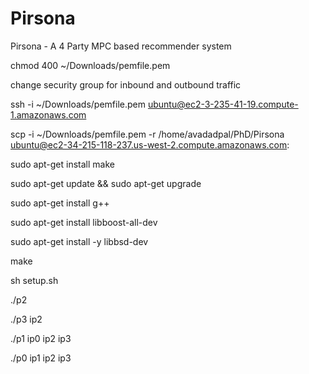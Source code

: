 # Pirsona
Pirsona - A 4 Party MPC based recommender system

chmod 400 ~/Downloads/pemfile.pem

change security group for inbound and outbound traffic

ssh -i ~/Downloads/pemfile.pem ubuntu@ec2-3-235-41-19.compute-1.amazonaws.com

scp -i ~/Downloads/pemfile.pem -r /home/avadadpal/PhD/Pirsona  ubuntu@ec2-34-215-118-237.us-west-2.compute.amazonaws.com:

sudo apt-get install make

sudo apt-get update && sudo apt-get upgrade

sudo apt-get install g++

sudo apt-get install libboost-all-dev

sudo apt-get install -y libbsd-dev

make

sh setup.sh

./p2

./p3 ip2

./p1 ip0 ip2 ip3

./p0 ip1 ip2 ip3
